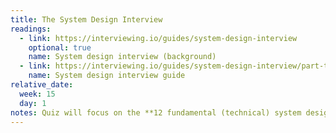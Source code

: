 ```yaml
---
title: The System Design Interview
readings:
  - link: https://interviewing.io/guides/system-design-interview
    optional: true
    name: System design interview (background)
  - link: https://interviewing.io/guides/system-design-interview/part-two
    name: System design interview guide
relative_date:
  week: 15
  day: 1
notes: Quiz will focus on the **12 fundamental (technical) system design concepts** at a high level.
---
```

